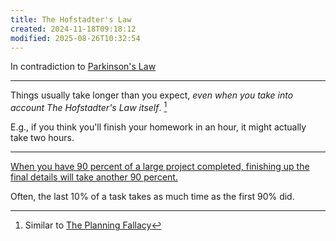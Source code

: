 ```yaml
---
title: The Hofstadter's Law
created: 2024-11-18T09:18:12
modified: 2025-08-26T10:32:54
---
```


In contradiction to [Parkinson's Law](parkinsons-law.md)

---

Things usually take longer than you expect, _even when you take into account The Hofstadter's Law itself_. [^1]

E.g., if you think you'll finish your homework in an hour, it might actually take two hours.

---

[When you have 90 percent of a large project completed, finishing up the final details will take another 90 percent.](https://www.nytimes.com/2022/06/02/opinion/david-brooks-life-hacks.html)

Often, the last 10% of a task takes as much time as the first 90% did.

[^1]: Similar to [The Planning Fallacy](https://en.wikipedia.org/wiki/Planning_fallacy)
